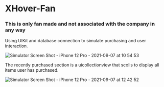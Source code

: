 # XHover-Fan

### This is only fan made and not associated with the company in any way

Using UIKit and database connection to simulate purchasing and user interaction.

![Simulator Screen Shot - iPhone 12 Pro - 2021-09-07 at 10 54 53](https://user-images.githubusercontent.com/5651707/132392024-090bcbe2-b551-4ceb-871a-68dbb76843d1.png)

The recently purchased section is a uicollectionview that scolls to display all items user has purchased. 

![Simulator Screen Shot - iPhone 12 Pro - 2021-09-07 at 12 42 52](https://user-images.githubusercontent.com/5651707/132401950-64908284-9b3f-41cd-bfee-e50b97703080.png)

